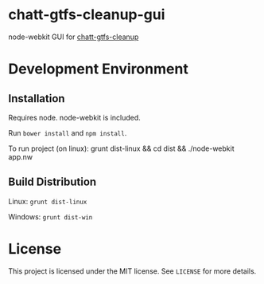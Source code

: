 # chatt-gtfs-cleanup-gui

node-webkit GUI for [chatt-gtfs-cleanup](https://github.com/jden/chatt-gtfs-cleanup)

# Development Environment

## Installation

Requires node. node-webkit is included.

Run `bower install` and `npm install`.

To run project (on linux): grunt dist-linux && cd dist && ./node-webkit app.nw

## Build Distribution

Linux: `grunt dist-linux`

Windows: `grunt dist-win`

# License

This project is licensed under the MIT license. See `LICENSE` for more details.
